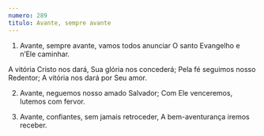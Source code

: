 ```yaml
---
numero: 289
titulo: Avante, sempre avante
---
```

1. Avante, sempre avante, vamos todos anunciar
O santo Evangelho e n’Ele caminhar.

A vitória Cristo nos dará,
Sua glória nos concederá;
Pela fé seguimos nosso Redentor;
A vitória nos dará por Seu amor.

2. Avante, neguemos nosso amado Salvador;
Com Ele venceremos, lutemos com fervor.

3. Avante, confiantes, sem jamais retroceder,
A bem-aventurança iremos receber.

